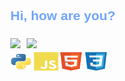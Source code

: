 
<h2 style="
    font-family: Arial, Helvetica, sans-serif; 
    color: #70A4FC; 
    padding: 3px;">
    Hi, how are you?
</h2>
<div id="status" style="display: inline-block;">
    <img height="180cm" style="padding: 3px;" src="https://github-readme-stats.vercel.app/api?username=Gabriel-bits&show_icons=true&theme=tokyonight">
    <img height="180cm" style="padding: 3px;" src="https://github-readme-stats.vercel.app/api/top-langs/?username=Gabriel-bits&theme=tokyonight">

</div>
<br>
<div id="linguagens_framework" style="
    display: inline-flex;">
    <img align="center" alt="Rafa-Python" height="30" width="40" src="https://raw.githubusercontent.com/devicons/devicon/master/icons/python/python-original.svg">
    <img align="center" alt="Rafa-Js" height="30" width="40" src="https://raw.githubusercontent.com/devicons/devicon/master/icons/javascript/javascript-plain.svg">
    <img align="center" alt="Rafa-HTML" height="30" width="40" src="https://raw.githubusercontent.com/devicons/devicon/master/icons/html5/html5-original.svg">
    <img align="center" alt="Rafa-CSS" height="30" width="40" src="https://raw.githubusercontent.com/devicons/devicon/master/icons/css3/css3-original.svg">
</div>
